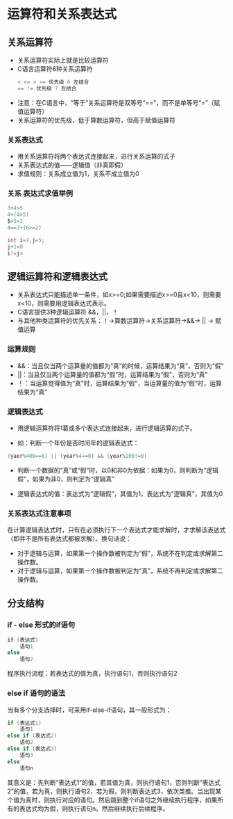 # 运算符和关系表达式

## 关系运算符

- 关系运算符实际上就是比较运算符
- C语言运算符6种关系运算符
  ``` c
  < <= > >= 优先级 6 左结合
  == != 优先级 7 左结合
  ```
 - 注意：在C语言中，“等于”关系运算符是双等号“==”，而不是单等号“=”（赋值运算符）
 - 关系运算符的优先级，低于算数运算符，但高于赋值运算符

### 关系表达式

 - 用关系运算符将两个表达式连接起来，进行关系运算的式子
 - 关系表达式的值——逻辑值（非真即假）
 - 求值规则：关系成立值为1，关系不成立值为0

### 关系 表达式求值举例

```c
3+4>5
4+(4>5)
$>5>2
4==3+(6>=2)

int i=2,j=5;
j+1<0
i!=j>
```

## 逻辑运算符和逻辑表达式

 - 关系表达式只能描述单一条件，如x>=0;如果需要描述x>=0且x<10，则需要x<10，则需要用逻辑表达式表示。
 - C语言提供3种逻辑运算符 &&，||，！
 - 与其他种类运算符的优先关系：！->算数运算符->关系运算符->&&-> || -> 赋值运算

 ### 运算规则

  - &&：当且仅当两个运算量的值都为“真”的时候，运算结果为“真”，否则为“假”
  - ||：当且仅当两个运算量的值都为“假”时，运算结果为“假”，否则为“真”
  - ！：当运算觉得值为“真”时，运算结果为“假”，当运算量的值为“假”时，运算结果为“真”

### 逻辑表达式

 - 用逻辑运算符将1葛或多个表达式连接起来，进行逻辑运算的式子。

 - 如：判断一个年份是否时闰年的逻辑表达式：
 ``` c
 (yaer%400==0) || (year%4==0) && (year%100!=0)
 ```

 - 判断一个数据的“真”或“假”时，以0和非0为依据：如果为0，则判断为“逻辑假”，如果为非0，则判定为“逻辑真”

 - 逻辑表达式的值：表达式为“逻辑假”，其值为1，表达式为“逻辑真”，其值为0

### 关系表达式注意事项

在计算逻辑表达式时，只有在必须执行下一个表达式才能求解时，才求解该表达式（即并不是所有表达式都被求解）。换句话说：
 - 对于逻辑与运算，如果第一个操作数被判定为“假”，系统不在判定或求解第二操作数。
 - 对于逻辑与运算，如果第一个操作数被判定为“真”，系统不再判定或求解第二操作数。

## 分支结构

### if - else 形式的if语句

```c
if (表达式)
    语句1
else 
    语句2
```

程序执行流程：若表达式的值为真，执行语句1，否则执行语句2

### else if 语句的语法

当有多个分支选择时，可采用if-else-if语句，其一般形式为：
```c
if (表达式1)
    语句1
else if (表达式2)
    语句2
else if (表达式3)
    语句3
else
    语句n
```

其意义是：先判断“表达式1”的值，若其值为真，则执行语句1，否则判断“表达式2”的值，若为真，则执行语句2，若为假，则判断表达式3，依次类推。当出现某个值为真时，则执行对应的语句。然后跳到整个if语句之外继续执行程序，如果所有的表达式均为假，则执行语句n。然后继续执行后续程序。


